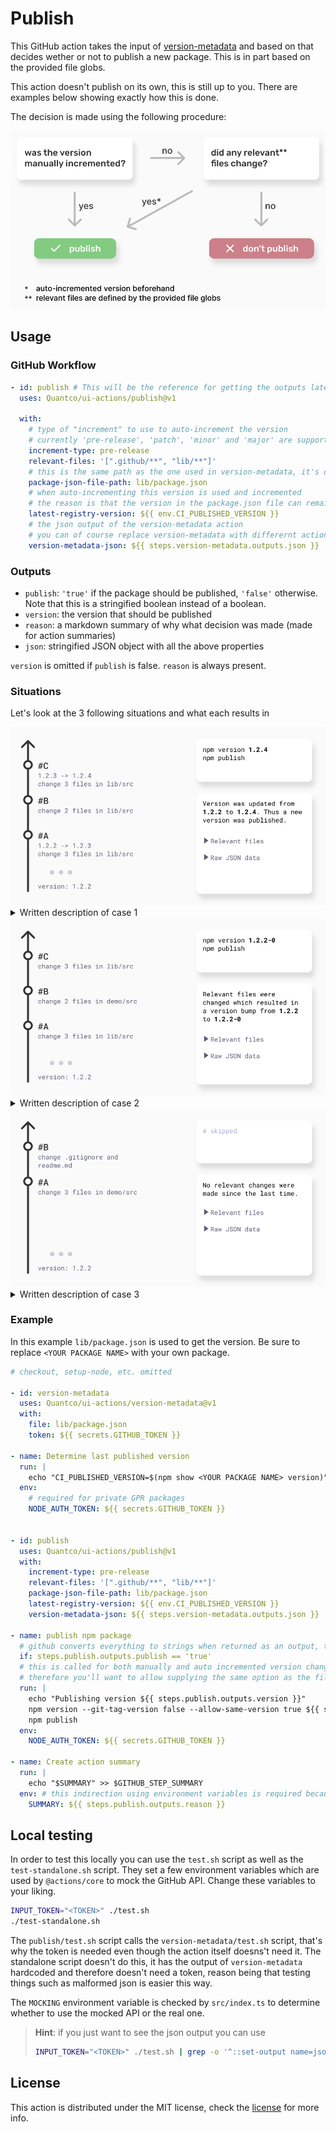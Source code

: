 # Publish

This GitHub action takes the input of [version-metadata](./version-metadata) and based on that decides wether or not to publish a new package.
This is in part based on the provided file globs.

This action doesn't publish on its own, this is still up to you.
There are examples below showing exactly how this is done.

The decision is made using the following procedure:

<picture>
  <source media="(prefers-color-scheme: dark)" srcset="./images/decision-tree-dark.svg">
  <img alt="Decision tree" src="./images/decision-tree.svg">
</picture>

## Usage

### GitHub Workflow

```yaml
- id: publish # This will be the reference for getting the outputs later on.
  uses: Quantco/ui-actions/publish@v1

  with:
    # type of "increment" to use to auto-increment the version
    # currently 'pre-release', 'patch', 'minor' and 'major' are supported, default is 'pre-release'
    increment-type: pre-release
    relevant-files: '[".github/**", "lib/**"]'
    # this is the same path as the one used in version-metadata, it's only used to have a proper summary at the end, not essential to the execution flow of the action
    package-json-file-path: lib/package.json
    # when auto-incrementing this version is used and incremented
    # the reason is that the version in the package.json file can remain the same while a lot of versions are published and incrementing from the same starting point would result in collisions.
    latest-registry-version: ${{ env.CI_PUBLISHED_VERSION }}
    # the json output of the version-metadata action
    # you can of course replace version-metadata with differernt action but it needs to have the same data structure
    version-metadata-json: ${{ steps.version-metadata.outputs.json }}
```

### Outputs

- `publish`: `'true'` if the package should be published, `'false'` otherwise. Note that this is a stringified boolean instead of a boolean.
- `version`: the version that should be published
- `reason`: a markdown summary of why what decision was made (made for action summaries)
- `json`: stringified JSON object with all the above properties

`version` is omitted if `publish` is false.
`reason` is always present.

### Situations

Let's look at the 3 following situations and what each results in

<picture>
  <source media="(prefers-color-scheme: dark)" srcset="./images/case-1-dark.svg">
  <img alt="case 1" src="./images/case-1.svg">
</picture>

<details>
  <summary>Written description of case 1</summary>
  Let's assume you just merged a pull request into main in which you did the following things:

  - commit A
    - increment version from `1.2.2` to `1.2.3`
    - change 3 files in `lib/src/`
  - commit B
    - change 2 files in `lib/src`
  - commit C
    - increment version from `1.2.3` to `1.2.4`
    - change 3 files in `lib/src/`

  Version in `lib/package.json` was updated from \`1.2.2\` to \`1.2.4\`.
  Thus a new version was published
</details>

<picture>
  <source media="(prefers-color-scheme: dark)" srcset="./images/case-2-dark.svg">
  <img alt="case 2" src="./images/case-2.svg">
</picture>

<details>
  <summary>Written description of case 2</summary>

  Let's assume you just merged a pull request into main in which you did the following things:

  - commit A
    - change 3 files in `lib/src`
  - commit B
    - change 2 files in `demo/src`
  - commit C
    - change 3 files in `lib/src/`

  Relevant files were changed which resulted in a version bump from \`1.2.2\` to \`1.2.2-0\`
</details>

<picture>
  <source media="(prefers-color-scheme: dark)" srcset="./images/case-3-dark.svg">
  <img alt="case 3" src="./images/case-3.svg">
</picture>

<details>
  <summary>Written description of case 3</summary>
  
  Let's assume you just merged a pull request into main in which you did the following things:

  - commit A
    - change 3 files in `demo/src`
  - commit B
    - change `.gitignore` and `readme.md`

  No relevant changes were made since the last time.
</details>

### Example

In this example `lib/package.json` is used to get the version.
Be sure to replace `<YOUR PACKAGE NAME>` with your own package.

```yaml
# checkout, setup-node, etc. omitted

- id: version-metadata
  uses: Quantco/ui-actions/version-metadata@v1
  with:
    file: lib/package.json
    token: ${{ secrets.GITHUB_TOKEN }}

- name: Determine last published version
  run: |
    echo "CI_PUBLISHED_VERSION=$(npm show <YOUR PACKAGE NAME> version)" >> $GITHUB_ENV
  env:
    # required for private GPR packages
    NODE_AUTH_TOKEN: ${{ secrets.GITHUB_TOKEN }}

  
- id: publish
  uses: Quantco/ui-actions/publish@v1
  with:
    increment-type: pre-release
    relevant-files: '[".github/**", "lib/**"]'
    package-json-file-path: lib/package.json
    latest-registry-version: ${{ env.CI_PUBLISHED_VERSION }}
    version-metadata-json: ${{ steps.version-metadata.outputs.json }}

- name: publish npm package
  # github converts everything to strings when returned as an output, therefore you'll have to check against 'true' instead of true
  if: steps.publish.outputs.publish == 'true'
  # this is called for both manually and auto incremented version changes
  # therefore you'll want to allow supplying the same option as the file already contains (--allow-same-version true)
  run: |
    echo "Publishing version ${{ steps.publish.outputs.version }}"
    npm version --git-tag-version false --allow-same-version true ${{ steps.publish.outputs.version }}
    npm publish
  env:
    NODE_AUTH_TOKEN: ${{ secrets.GITHUB_TOKEN }}

- name: Create action summary
  run: |
    echo "$SUMMARY" >> $GITHUB_STEP_SUMMARY
  env: # this indirection using environment variables is required because shells and backticks don't play nice together (string interpolation)
    SUMMARY: ${{ steps.publish.outputs.reason }}
```

## Local testing

In order to test this locally you can use the `test.sh` script as well as the `test-standalone.sh` script.
They set a few environment variables which are used by `@actions/core` to mock the GitHub API.
Change these variables to your liking.

```sh
INPUT_TOKEN="<TOKEN>" ./test.sh
./test-standalone.sh
```

The `publish/test.sh` script calls the `version-metadata/test.sh` script, that's why the token is needed even though the action itself doesns't need it.
The standalone script doesn't do this, it has the output of `version-metadata` hardcoded and therefore doesn't need a token, reason being that testing things such as malformed json is easier this way.

The `MOCKING` environment variable is checked by `src/index.ts` to determine whether to use the mocked API or the real one.


> **Hint**: if you just want to see the json output you can use
> ```sh
> INPUT_TOKEN="<TOKEN>" ./test.sh | grep -o '^::set-output name=json::.*$' | sed 's/::set-output name=json:://g' | jq
> ```

## License

This action is distributed under the MIT license, check the [license](LICENSE) for more info.
